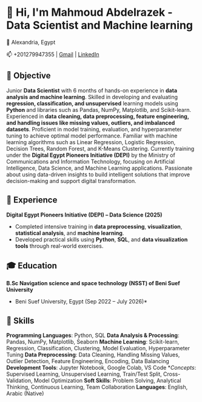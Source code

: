 # 👋 Hi, I'm Mahmoud Abdelrazek - Data Scientist and Machine learning 
 
📍 Alexandria, Egypt  

📫 +201279947355 | [Gmail](mahmoudwarshana0@gmail.com) | [LinkedIn]([www.linkedin.com/in/mahmoud-abdelrazek-980066283])


## 🎯 Objective  
 Junior **Data Scientist** with 6 months of hands-on experience in **data analysis and machine learning**. Skilled in developing and evaluating **regression, classification, and unsupervised** learning models using **Python** and libraries such as Pandas, NumPy, Matplotlib, and Scikit-learn. Experienced in **data cleaning, data preprocessing, feature engineering, and handling issues like missing values, outliers, and imbalanced datasets**.
Proficient in model training, evaluation, and hyperparameter tuning to achieve optimal model performance. Familiar with machine learning algorithms such as Linear Regression, Logistic Regression, Decision Trees, Random Forest, and K-Means Clustering.
Currently training under the **Digital Egypt Pioneers Initiative (DEPI)** by the Ministry of Communications and Information Technology, focusing on Artificial Intelligence, Data Science, and Machine Learning applications. Passionate about using data-driven insights to build intelligent solutions that improve decision-making and support digital transformation.


## 💼 Experience  
**Digital Egypt Pioneers Initiative (DEPI) – Data Science (2025)**  
- Completed intensive training in **data preprocessing**, **visualization**, **statistical analysis**, and **machine learning**.  
- Developed practical skills using **Python**, **SQL**, and **data visualization tools** through real-world exercises.


## 🎓 Education  
**B.Sc Navigation science and space technology (NSST) of Beni Suef University**  
* Beni Suef University, Egypt (Sep 2022 – July 2026)*  


## 🧠 Skills  

**Programming Languages**: Python, SQL
**Data Analysis & Processing**: Pandas, NumPy, Matplotlib, Seaborn
**Machine Learning**: Scikit-learn, Regression, Classification, Clustering, Model Evaluation, Hyperparameter Tuning
**Data Preprocessing**: Data Cleaning, Handling Missing Values, Outlier Detection, Feature Engineering, Encoding, Data Balancing
**Development Tools**: Jupyter Notebook, Google Colab, VS Code
**Concepts*: Supervised Learning, Unsupervised Learning, Train/Test Split, Cross-Validation, Model Optimization
**Soft Skills**: Problem Solving, Analytical Thinking, Continuous Learning, Team Collaboration
**Languages**: English, Arabic (Native)
